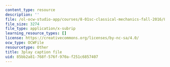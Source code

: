 ```yaml
---
content_type: resource
description: ''
file: /ol-ocw-studio-app/courses/8-01sc-classical-mechanics-fall-2016/85bb2a81768f576f970af251c6857407_u_LAfG5uIpY.vtt
file_size: 3274
file_type: application/x-subrip
learning_resource_types: []
license: https://creativecommons.org/licenses/by-nc-sa/4.0/
ocw_type: OCWFile
resourcetype: Other
title: 3play caption file
uid: 85bb2a81-768f-576f-970a-f251c6857407
---
```

